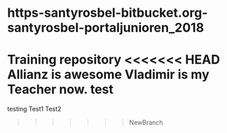 # https-santyrosbel-bitbucket.org-santyrosbel-portaljunioren_2018
Training repository
<<<<<<< HEAD
Allianz is awesome
Vladimir is my Teacher now.
test
=======
testing
Test1
Test2
>>>>>>> NewBranch

